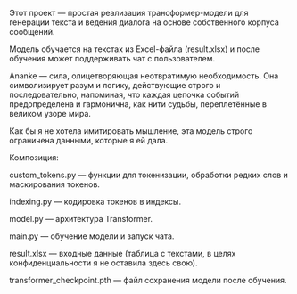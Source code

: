 Этот проект — простая реализация трансформер-модели для генерации текста и ведения диалога на основе собственного корпуса сообщений.

Модель обучается на текстах из Excel-файла (result.xlsx) и после обучения может поддерживать чат с пользователем.

Ananke — сила, олицетворяющая неотвратимую необходимость. Она символизирует разум и логику, действующие строго и последовательно, напоминая, что каждая цепочка событий предопределена и гармонична, как нити судьбы, переплетённые в великом узоре мира.

Как бы я не хотела имитировать мышление, эта модель строго ограничена данными, которые я ей дала.



Композиция:

custom_tokens.py — функции для токенизации, обработки редких слов и маскирования токенов.

indexing.py — кодировка токенов в индексы.

model.py — архитектура Transformer.

main.py — обучение модели и запуск чата.

result.xlsx — входные данные (таблица с текстами, в целях конфиденциальности я не оставила здесь свою).

transformer_checkpoint.pth — файл сохранения модели после обучения.
